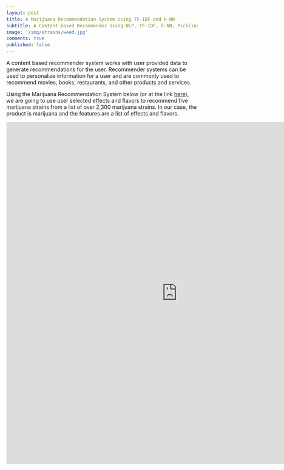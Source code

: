 ```yaml
---
layout: post
title: A Marijuana Recommendation System Using TF-IDF and k-NN
subtitle: A Content-based Recommender Using NLP, TF-IDF, k-NN, Pickling and Dash
image: '/img/strains/weed.jpg'
comments: true
published: false
---
```


A content based recommender system works with user provided data to generate recommendations for the user.  Recommender systems can be used to personalize information for a user and are commonly used to recommend movies, books, restaurants, and other products and services.

Using the Marijuana Recommendation System below (or at the link [here][1]), we are going to use user selected effects and flavors to recommend five marijuana strains from a list of over 2,300 marijuana strains.  In our case, the product is marijuana and the features are a list of effects and flavors. 

<iframe src="https://strains-live.herokuapp.com" width="900" height="900" style="border: none;">
  
### A Word About the Code

All the code, data and associated files for the project can be accessed at my [GitHub][2].  The README file provides details of the repo directory and files.

### The TF-IDF Model Using k-NN

TF-IDF refers to Term Frequency-Inverse Document Frequency.  TF is simply the frequency a word appears in a document.  IDF is the inverse of the document frequency in the whole corpus of documents.  The idea behind the TF-IDF is to dampen the effect of high-frequency words in determing the importance of an item (document).

k-NN refers to K Nearest Neighbor and is a simple algorithm that, in our case, classifies data based on a similarity measure.  In other words, it selects the "nearest" matches for our user input. 

Let's step through an example using the [tf_knn.ipynb][3] notebook.  The basic steps are:

1. Load, Clean and Wrangle the Data
2. Tokenize and Vectorize the Features
3. Create the Document-Term Matrix(DTM)
4. Fit a Nearest Neighbors Model to the DTM
5. Obtain the Recommendations from the Model
6. Pickle the DTM and Vectorizer

#### Load, Clean and Wrangle the Data

The marijuana strains data came from the [Cannabis Strains Marijuana Dataset from LiamLarsen in Kaggle][4].  The data is loaded into a dataframe, the strains with nans are dropped (a small number <70), and the Effects and Flavor features combined into a Criteria feature.

```
df = pd.read_csv("https://raw.githubusercontent.com/JimKing100/strains-live/master/data/cannabis.csv")
df = df.dropna()
df = df.reset_index(drop=True)
df['Criteria'] = df['Effects'] + ',' + df['Flavor']
```

![strains DataFrame](/img/strains/df.png)

#### Tokenize and Vectorize the Features

The Effects and Flavor features were very clean, consisting of 16 unique effects and 50 unique flavors.  We used the default tokenizer in the TfidVectorizer to tokenize the features, but if we wanted to extract features from a large text description, we would likely use a custom tokenizer.  We then instantiate the vectorizer.

```
tf = TfidfVectorizer(stop_words='english')
```

#### Create the Document-Term Matrix

The features (Criteria) are then vectorized (fit/transformed) into a document-term matrix (dtm).  The dtm is a matrix with each feature in a column and a "count" in each row.  The count is the tf-idf value.  The image below shows the vectorized matrix.  

```
dtm = tf.fit_transform(df['Criteria'].values.astype('U'))
dtm = pd.DataFrame(dtm.todense(), columns=tf.get_feature_names())
```

![dtm DataFrame](/img/strains/dtm.png)

#### Fit a Nearest Neighbors Model

```
nn = NearestNeighbors(n_neighbors=5, algorithm='ball_tree')
nn.fit(dtm)
```

#### Obtain the Recommendations

```
ideal_strain = ['Creative,Energetic,Tingly,Euphoric,Relaxed,Earthy,Sweet,Citrus']
new = tf.transform(ideal_strain)
results = nn.kneighbors(new.todense())
df['Strain'][results[1][0][0]]
#'100-Og'
df['Criteria'][results[1][0][0]]
#'Creative,Energetic,Tingly,Euphoric,Relaxed,Earthy,Sweet,Citrus'
df['Strain'][results[1][0][1]]
#'Sunburn'
df['Criteria'][results[1][0][1]]
#'Creative,Euphoric,Uplifted,Happy,Energetic,Citrus,Earthy,Sweet'
```

#### Pickling

```
pickle.dump(dtm, open('/content/dtm.pkl', 'wb'))
pickle.dump(tf, open('/content/tf.pkl', 'wb'))
```

*Marijuana Data Source: [Cannabis Strains Marijuana Dataset from LiamLarsen in Kaggle][4]*

[1]: <https://strains-live.herokuapp.com>
[2]: <https://github.com/JimKing100/strains-live>
[3]: <https://github.com/JimKing100/strains-live/blob/master/model/tf_knn.ipynb>
[4]: <https://www.kaggle.com/kingburrito666/cannabis-strains>

